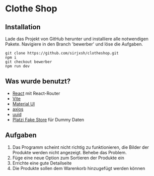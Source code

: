 # Clothe Shop

## Installation
Lade das Projekt von GitHub herunter und installiere alle notwendigen Pakete. Navigiere in den Branch 'bewerber' und löse die Aufgaben.
```
git clone https://github.com/sirjxsh/clotheshop.git
npm i
git checkout bewerber
npm run dev
```
## Was wurde benutzt?
- [React](https://react.dev/learn) mit React-Router
- [Vite](https://vite.dev/guide/)
- [Material UI](https://mui.com/material-ui/all-components/)
- [axios](https://axios-http.com/docs/intro)
- [uuid](https://github.com/uuidjs/uuid)
- [Platzi Fake Store](https://fakeapi.platzi.com/en/about/introduction/) für Dummy Daten

## Aufgaben
1. Das Programm scheint nicht richtig zu funktionieren, die Bilder der Produkte werden nicht angezeigt. Behebe das Problem.
2. Füge eine neue Option zum Sortieren der Produkte ein
3. Errichte eine gute Detailseite
4. Die Produkte sollen dem Warenkorb hinzugefügt werden können